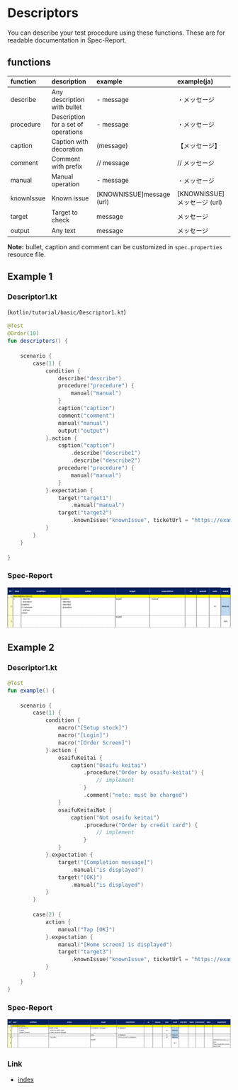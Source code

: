 # Descriptors

You can describe your test procedure using these functions. These are for readable documentation in Spec-Report.

## functions

| function   | description                         | example                   | example(ja)             |
|:-----------|:------------------------------------|:--------------------------|:------------------------|
| describe   | Any description with bullet         | - message                 | ・メッセージ                  |
| procedure  | Description for a set of operations | - message                 | ・メッセージ                  |
| caption    | Caption with decoration             | (message)                 | 【メッセージ】                 |
| comment    | Comment with prefix                 | // message                | // メッセージ                |
| manual     | Manual operation                    | - message                 | ・メッセージ                  |
| knownIssue | Known issue                         | [KNOWNISSUE]message (url) | [KNOWNISSUE]メッセージ (url) |
| target     | Target to check                     | message                   | メッセージ                   |
| output     | Any text                            | message                   | メッセージ                   |

**Note:** bullet, caption and comment can be customized in `spec.properties` resource file.

## Example 1

### Descriptor1.kt

(`kotlin/tutorial/basic/Descriptor1.kt`)

```kotlin
@Test
@Order(10)
fun descriptors() {

    scenario {
        case(1) {
            condition {
                describe("describe")
                procedure("procedure") {
                    manual("manual")
                }
                caption("caption")
                comment("comment")
                manual("manual")
                output("output")
            }.action {
                caption("caption")
                    .describe("describe1")
                    .describe("describe2")
                procedure("procedure") {
                    manual("manual")
                }
            }.expectation {
                target("target1")
                    .manual("manual")
                target("target2")
                    .knownIssue("knownIssue", ticketUrl = "https://example.com/ticket/12345")
            }
        }
    }

}
```

### Spec-Report

![](../../_images/descriptor1_descriptors.png)

## Example 2

### Descriptor1.kt

```kotlin
@Test
fun example() {

    scenario {
        case(1) {
            condition {
                macro("[Setup stock]")
                macro("[Login]")
                macro("[Order Screen]")
            }.action {
                osaifuKeitai {
                    caption("Osaifu keitai")
                        .procedure("Order by osaifu-keitai") {
                            // implement
                        }
                        .comment("note: must be charged")
                }
                osaifuKeitaiNot {
                    caption("Not osaifu keitai")
                        .procedure("Order by credit card") {
                            // implement
                        }
                }
            }.expectation {
                target("[Completion message]")
                    .manual("is displayed")
                target("[OK]")
                    .manual("is displayed")
            }
        }

        case(2) {
            action {
                manual("Tap [OK]")
            }.expectation {
                manual("[Home screen] is displayed")
                target("target3")
                    .knownIssue("knownIssue", ticketUrl = "https://example.com/ticket/12345")
            }
        }
    }
}
```

### Spec-Report

![](../../_images/descriptor1_example.png)

### Link

- [index](../../../index.md)

